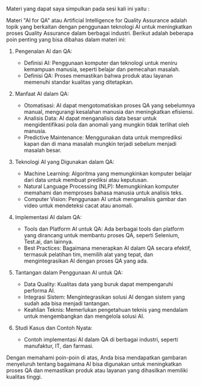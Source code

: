 Materi yang dapat saya simpulkan pada sesi kali ini yaitu :

Materi "AI for QA" atau Artificial Intelligence for Quality Assurance adalah topik yang berkaitan dengan penggunaan teknologi AI untuk meningkatkan proses Quality Assurance dalam berbagai industri. Berikut adalah beberapa poin penting yang bisa dibahas dalam materi ini:

1. Pengenalan AI dan QA:
   - Definisi AI: Penggunaan komputer dan teknologi untuk meniru kemampuan manusia, seperti belajar dan pemecahan masalah.
   - Definisi QA: Proses memastikan bahwa produk atau layanan memenuhi standar kualitas yang ditetapkan.

2. Manfaat AI dalam QA:
   - Otomatisasi: AI dapat mengotomatiskan proses QA yang sebelumnya manual, mengurangi kesalahan manusia dan meningkatkan efisiensi.
   - Analisis Data: AI dapat menganalisis data besar untuk mengidentifikasi pola dan anomali yang mungkin tidak terlihat oleh manusia.
   - Predictive Maintenance: Menggunakan data untuk memprediksi kapan dan di mana masalah mungkin terjadi sebelum menjadi masalah besar.
   
3. Teknologi AI yang Digunakan dalam QA:
   - Machine Learning: Algoritma yang memungkinkan komputer belajar dari data untuk membuat prediksi atau keputusan.
   - Natural Language Processing (NLP): Memungkinkan komputer memahami dan memproses bahasa manusia untuk analisis teks.
   - Computer Vision: Penggunaan AI untuk menganalisis gambar dan video untuk mendeteksi cacat atau anomali.

4. Implementasi AI dalam QA:
   - Tools dan Platform AI untuk QA: Ada berbagai tools dan platform yang dirancang untuk membantu proses QA, seperti Selenium, Test.ai, dan lainnya.
   - Best Practices: Bagaimana menerapkan AI dalam QA secara efektif, termasuk pelatihan tim, memilih alat yang tepat, dan mengintegrasikan AI dengan proses QA yang ada.

5. Tantangan dalam Penggunaan AI untuk QA:
   - Data Quality: Kualitas data yang buruk dapat mempengaruhi performa AI.
   - Integrasi Sistem: Mengintegrasikan solusi AI dengan sistem yang sudah ada bisa menjadi tantangan.
   - Keahlian Teknis: Memerlukan pengetahuan teknis yang mendalam untuk mengembangkan dan mengelola solusi AI.

6. Studi Kasus dan Contoh Nyata:
   - Contoh implementasi AI dalam QA di berbagai industri, seperti manufaktur, IT, dan farmasi.

Dengan memahami poin-poin di atas, Anda bisa mendapatkan gambaran menyeluruh tentang bagaimana AI bisa digunakan untuk meningkatkan proses QA dan memastikan produk atau layanan yang dihasilkan memiliki kualitas tinggi.

